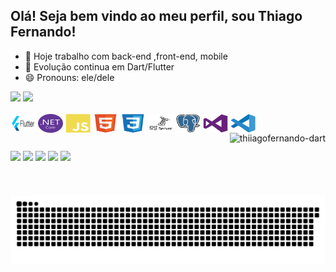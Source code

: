 ## Olá! Seja bem vindo ao meu perfil, sou Thiago Fernando!

- 🔭 Hoje trabalho com back-end ,front-end, mobile
- 🌱 Evolução continua em Dart/Flutter
- 😄 Pronouns: ele/dele

<div>
  <a href="https://github.com/thiiagofernando"></a>
  <img height="180em" src="https://github-readme-stats.vercel.app/api?username=thiiagofernando&show_icons=true&theme=dark&include_all_commits=true&count_private=true"/>
  <img height="180em" src="https://github-readme-stats.vercel.app/api/top-langs/?username=thiiagofernando&layout=compact&langs_count=7&theme=dark"/>
</div>
<div style="display: inline_block"><br>
  <img align="center" alt="thiiagofernando-Flutter" height="30" width="40" src="https://raw.githubusercontent.com/thiiagofernando/thiiagofernando.github.io/master/img/flutter.png">
  <img align="center" alt="thiiagofernando-Csharp" height="30" width="40" src="https://raw.githubusercontent.com/devicons/devicon/master/icons/dotnetcore/dotnetcore-original.svg">
  <img align="center" alt="thiiagofernando-Js" height="30" width="40" src="https://raw.githubusercontent.com/devicons/devicon/master/icons/javascript/javascript-plain.svg">
  <img align="center" alt="thiiagofernando-HTML" height="30" width="40" src="https://raw.githubusercontent.com/devicons/devicon/master/icons/html5/html5-original.svg">
  <img align="center" alt="thiiagofernando-CSS" height="30" width="40" src="https://raw.githubusercontent.com/devicons/devicon/master/icons/css3/css3-original.svg">
  <img align="center" alt="thiiagofernando-CSS" height="30" width="40" src="https://raw.githubusercontent.com/devicons/devicon/master/icons/microsoftsqlserver/microsoftsqlserver-plain-wordmark.svg">
  <img align="center" alt="thiiagofernando-CSS" height="30" width="40" src="https://raw.githubusercontent.com/devicons/devicon/master/icons/postgresql/postgresql-original.svg">
  <img align="center" alt="thiiagofernando-CSS" height="30" width="40" src="https://raw.githubusercontent.com/devicons/devicon/master/icons/visualstudio/visualstudio-plain.svg">
  <img align="center" alt="thiiagofernando-CSS" height="30" width="40" src="https://raw.githubusercontent.com/devicons/devicon/master/icons/vscode/vscode-original.svg">
  <img align="right" alt="thiiagofernando-dart" height="100" src="https://media.giphy.com/media/GIIC4jmmUlXZS/giphy.gif">
</div>

##

<div>
  <a href="https://www.youtube.com/c/ThiagoFernando1" target="_blank"><img src="https://img.shields.io/badge/YouTube-FF0000?style=for-the-badge&logo=youtube&logoColor=white" target="_blank"></a>
  <a href="https://www.instagram.com/thiiagofernando" target="_blank"><img src="https://img.shields.io/badge/-Instagram-%23E4405F?style=for-the-badge&logo=instagram&logoColor=white" target="_blank"></a>
 <a href="https://discord.com/channels/thiiagofernando#2012" target="_blank"><img src="https://img.shields.io/badge/Discord-7289DA?style=for-the-badge&logo=discord&logoColor=white" target="_blank"></a> 
  <a href = "mailto:thiiago.fernandop@gmail.com"><img src="https://img.shields.io/badge/-Gmail-%23333?style=for-the-badge&logo=gmail&logoColor=white" target="_blank"></a>
  <a href="https://www.linkedin.com/in/thiiagofernando" target="_blank"><img src="https://img.shields.io/badge/-LinkedIn-%230077B5?style=for-the-badge&logo=linkedin&logoColor=white" target="_blank"></a>
  
  ![Snake animation](https://github.com/thiiagofernando/thiiagofernando/blob/main/github-contribution-grid-snake.svg)
  
</div>
